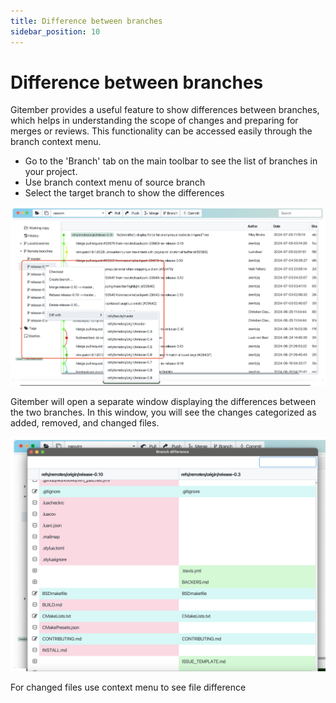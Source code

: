 ```yaml
---
title: Difference between branches
sidebar_position: 10
---
```


# Difference between branches

Gitember provides a useful feature to show differences between branches, which helps in understanding the scope of changes and preparing for merges or reviews. 
This functionality can be accessed easily through the branch context menu.

 
 * Go to the 'Branch' tab on the main toolbar to see the list of branches in your project.
 * Use branch context menu of source branch
 * Select the target branch to show the differences

![Diff](branch-diff.png)

Gitember will open a separate window displaying the differences between the two branches.
In this window, you will see the changes categorized as added, removed, and changed files.

![Diff](branch-diff-view.png)

For changed files use context menu to see file difference